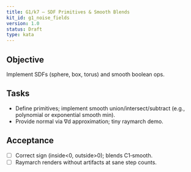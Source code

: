 ```yaml
---
title: G1/k7 — SDF Primitives & Smooth Blends
kit_id: g1_noise_fields
version: 1.0
status: Draft
type: kata
---
```

## Objective
Implement SDFs (sphere, box, torus) and smooth boolean ops.
## Tasks
- Define primitives; implement smooth union/intersect/subtract (e.g., polynomial or exponential smooth min).  
- Provide normal via ∇d approximation; tiny raymarch demo.
## Acceptance
- [ ] Correct sign (inside<0, outside>0); blends C1‑smooth.  
- [ ] Raymarch renders without artifacts at sane step counts.